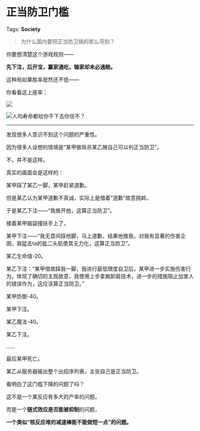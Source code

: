 # 正当防卫门槛

Tags: **Society**

> 为什么国内要把正当防卫搞的那么苛刻？



你要想清楚这个游戏规则——

**先下注，后开宝，赢家通吃，输家却未必通赔。**

这种局如果胜率居然还不低——

你看看这上座率：

![](https://pic2.zhimg.com/50/v2-15641694ff51e3d02d70408671bd20be_720w.jpg?source=1940ef5c)  


![](https://pic3.zhimg.com/50/v2-425fe5a76bdead7a7b4a081360e84e46_720w.jpg?source=1940ef5c)人均寿命都给你干下去你信不？



---

发现很多人意识不到这个问题的严重性。

因为很多人设想的情境是“某甲做局杀某乙赌自己可以判正当防卫”。

不，并不是这样。

真实的画面会是这样的：

某甲踩了某乙一脚，某甲赶紧道歉。

但是某乙认为某甲道歉不真诚，实际上是借着“道歉“故意挑衅。

于是某乙下注——“我推开他，这算正当防卫”。

接着某甲脑袋撞扶手上了，

某甲下注——“我无意间踩他脚，马上道歉，结果他推我，对我有显著的伤害企图，我猛击ta的肱二头肌使其无力化，这算正当防卫”。

某乙生命值-20。

某乙下注：“某甲借故踩我一脚，我进行最低限度自卫后，某甲进一步实施伤害行为，体现了确切的主观故意，我使用上步拿腕卸肩技术，进一步的措施阻止加害人的错误作为，这应该算正当防卫。”

某甲防御-40。

某甲下注。

某乙魔法-40。

某乙下注。

……

最后某甲死亡。

某乙从服务器输出整个出招序列表，主张自己是正当防卫。

看明白了这门槛下降的问题了吗？

这不是一个某反应有多大的产率的问题。

而是一个**链式效应是否能被抑制**的问题，

**一个类似“核反应堆的减速棒能不能做短一点”的问题。**



